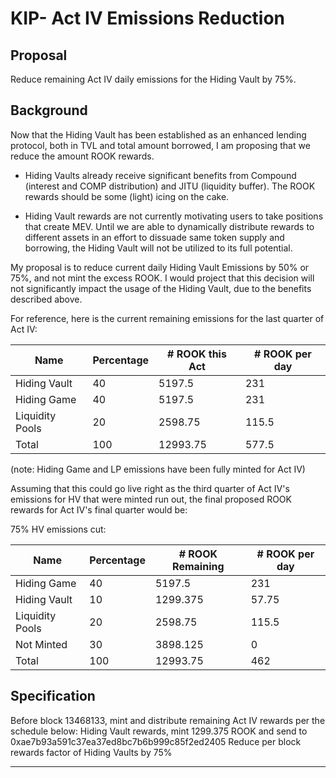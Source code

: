 # KIP- Act IV Emissions Reduction

## Proposal
Reduce remaining Act IV daily emissions for the Hiding Vault by 75%. 

## Background

Now that the Hiding Vault has been established as an enhanced lending protocol, both in TVL and total amount borrowed, I am proposing that we reduce the amount ROOK rewards.

* Hiding Vaults already receive significant benefits from Compound (interest and COMP distribution) and JITU (liquidity buffer). The ROOK rewards should be some (light) icing on the cake. 

* Hiding Vault rewards are not currently motivating users to take positions that create MEV. Until we are able to dynamically distribute rewards to different assets in an effort to dissuade same token supply and borrowing, the Hiding Vault will not be utilized to its full potential. 


My proposal is to reduce current daily Hiding Vault Emissions by 50% or 75%, and not mint the excess ROOK. I would project that this decision will not significantly impact the usage of the Hiding Vault, due to the benefits described above. 

For reference, here is the current remaining emissions for the last quarter of Act IV: 

|Name|Percentage|# ROOK this Act|# ROOK per day|
|---|---|---|---|
|Hiding Vault|40|5197.5|231| 
|Hiding Game|40|5197.5|231|
|Liquidity Pools|20|2598.75|115.5| 
|Total|100|12993.75|577.5|
(note: Hiding Game and LP emissions have been fully minted for Act IV)

Assuming that this could go live right as the third quarter of Act IV's emissions for HV that were minted run out, the final proposed ROOK rewards for Act IV's final quarter would be: 

75% HV emissions cut:

|Name|Percentage|# ROOK Remaining |# ROOK per day|
|---|---|---|---|
|Hiding Game|40|5197.5|231|
|Hiding Vault|10|1299.375|57.75|
|Liquidity Pools|20|2598.75|115.5|
|Not Minted|30|3898.125|0|
|Total|100|12993.75|462|

## Specification

Before block 13468133, mint and distribute remaining Act IV rewards per the schedule below:
Hiding Vault rewards, mint 1299.375 ROOK and send to 0xae7b93a591c37ea37ed8bc7b6b999c85f2ed2405
Reduce per block rewards factor of Hiding Vaults by 75%

---
